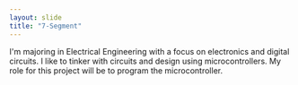 ```yaml
---
layout: slide
title: "7-Segment"
---
```

I'm majoring in Electrical Engineering with a focus on electronics and digital circuits. 
I like to tinker with circuits and design using microcontrollers. 
My role for this project will be to program the microcontroller.
